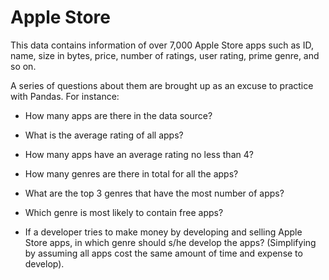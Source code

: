 # Apple Store

This data contains information of over 7,000 Apple Store apps such as ID, name, size in bytes, price, number of ratings, user rating, prime genre, and so on.

A series of questions about them are brought up as an excuse to practice with Pandas. For instance:

- How many apps are there in the data source?

- What is the average rating of all apps?

- How many apps have an average rating no less than 4?

- How many genres are there in total for all the apps?

- What are the top 3 genres that have the most number of apps?

- Which genre is most likely to contain free apps?

- If a developer tries to make money by developing and selling Apple Store apps, in which genre should s/he develop the apps? (Simplifying by assuming all apps cost the same amount of time and expense to develop).
